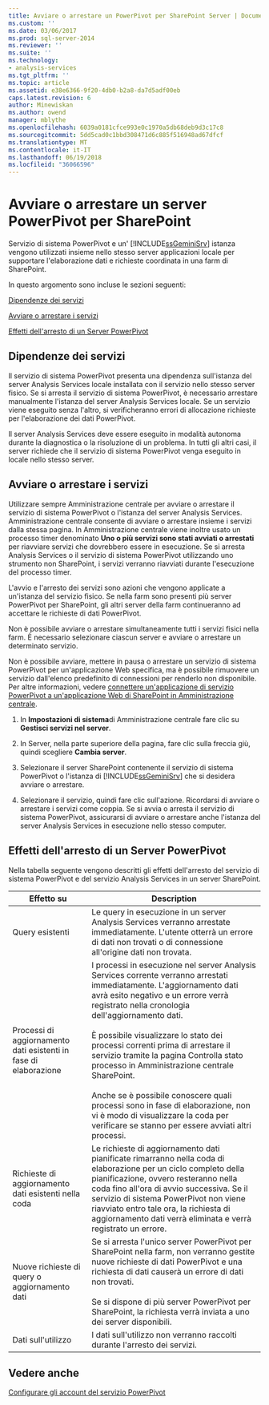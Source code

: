 ```yaml
---
title: Avviare o arrestare un PowerPivot per SharePoint Server | Documenti Microsoft
ms.custom: ''
ms.date: 03/06/2017
ms.prod: sql-server-2014
ms.reviewer: ''
ms.suite: ''
ms.technology:
- analysis-services
ms.tgt_pltfrm: ''
ms.topic: article
ms.assetid: e38e6366-9f20-4db0-b2a8-da7d5adf00eb
caps.latest.revision: 6
author: Minewiskan
ms.author: owend
manager: mblythe
ms.openlocfilehash: 6039a0181cfce993e0c1970a5db68deb9d3c17c8
ms.sourcegitcommit: 5dd5cad0c1bbd308471d6c885f516948ad67dfcf
ms.translationtype: MT
ms.contentlocale: it-IT
ms.lasthandoff: 06/19/2018
ms.locfileid: "36066596"
---
```

# <a name="start-or-stop-a-powerpivot-for-sharepoint-server"></a>Avviare o arrestare un server PowerPivot per SharePoint
  Servizio di sistema PowerPivot e un' [!INCLUDE[ssGeminiSrv](../../includes/ssgeminisrv-md.md)] istanza vengono utilizzati insieme nello stesso server applicazioni locale per supportare l'elaborazione dati e richieste coordinata in una farm di SharePoint.  
  
 In questo argomento sono incluse le sezioni seguenti:  
  
 [Dipendenze dei servizi](#dependencies)  
  
 [Avviare o arrestare i servizi](#startstop)  
  
 [Effetti dell'arresto di un Server PowerPivot](#effects)  
  
##  <a name="dependencies"></a> Dipendenze dei servizi  
 Il servizio di sistema PowerPivot presenta una dipendenza sull'istanza del server Analysis Services locale installata con il servizio nello stesso server fisico. Se si arresta il servizio di sistema PowerPivot, è necessario arrestare manualmente l'istanza del server Analysis Services locale. Se un servizio viene eseguito senza l'altro, si verificheranno errori di allocazione richieste per l'elaborazione dei dati PowerPivot.  
  
 Il server Analysis Services deve essere eseguito in modalità autonoma durante la diagnostica o la risoluzione di un problema. In tutti gli altri casi, il server richiede che il servizio di sistema PowerPivot venga eseguito in locale nello stesso server.  
  
##  <a name="startstop"></a> Avviare o arrestare i servizi  
 Utilizzare sempre Amministrazione centrale per avviare o arrestare il servizio di sistema PowerPivot o l'istanza del server Analysis Services. Amministrazione centrale consente di avviare o arrestare insieme i servizi dalla stessa pagina. In Amministrazione centrale viene inoltre usato un processo timer denominato **Uno o più servizi sono stati avviati o arrestati** per riavviare servizi che dovrebbero essere in esecuzione. Se si arresta Analysis Services o il servizio di sistema PowerPivot utilizzando uno strumento non SharePoint, i servizi verranno riavviati durante l'esecuzione del processo timer.  
  
 L'avvio e l'arresto dei servizi sono azioni che vengono applicate a un'istanza del servizio fisico. Se nella farm sono presenti più server PowerPivot per SharePoint, gli altri server della farm continueranno ad accettare le richieste di dati PowerPivot.  
  
 Non è possibile avviare o arrestare simultaneamente tutti i servizi fisici nella farm. È necessario selezionare ciascun server e avviare o arrestare un determinato servizio.  
  
 Non è possibile avviare, mettere in pausa o arrestare un servizio di sistema PowerPivot per un'applicazione Web specifica, ma è possibile rimuovere un servizio dall'elenco predefinito di connessioni per renderlo non disponibile. Per altre informazioni, vedere [connettere un'applicazione di servizio PowerPivot a un'applicazione Web di SharePoint in Amministrazione centrale](connect-power-pivot-service-app-to-sharepoint-web-app-in-ca.md).  
  
1.  In **Impostazioni di sistema**di Amministrazione centrale fare clic su **Gestisci servizi nel server**.  
  
2.  In Server, nella parte superiore della pagina, fare clic sulla freccia giù, quindi scegliere **Cambia server**.  
  
3.  Selezionare il server SharePoint contenente il servizio di sistema PowerPivot o l'istanza di [!INCLUDE[ssGeminiSrv](../../includes/ssgeminisrv-md.md)] che si desidera avviare o arrestare.  
  
4.  Selezionare il servizio, quindi fare clic sull'azione. Ricordarsi di avviare o arrestare i servizi come coppia. Se si avvia o arresta il servizio di sistema PowerPivot, assicurarsi di avviare o arrestare anche l'istanza del server Analysis Services in esecuzione nello stesso computer.  
  
##  <a name="effects"></a> Effetti dell'arresto di un Server PowerPivot  
 Nella tabella seguente vengono descritti gli effetti dell'arresto del servizio di sistema PowerPivot e del servizio Analysis Services in un server SharePoint.  
  
|Effetto su|Description|  
|---------------|-----------------|  
|Query esistenti|Le query in esecuzione in un server Analysis Services verranno arrestate immediatamente. L'utente otterrà un errore di dati non trovati o di connessione all'origine dati non trovata.|  
|Processi di aggiornamento dati esistenti in fase di elaborazione|I processi in esecuzione nel server Analysis Services corrente verranno arrestati immediatamente. L'aggiornamento dati avrà esito negativo e un errore verrà registrato nella cronologia dell'aggiornamento dati.<br /><br /> È possibile visualizzare lo stato dei processi correnti prima di arrestare il servizio tramite la pagina Controlla stato processo in Amministrazione centrale SharePoint.<br /><br /> Anche se è possibile conoscere quali processi sono in fase di elaborazione, non vi è modo di visualizzare la coda per verificare se stanno per essere avviati altri processi.|  
|Richieste di aggiornamento dati esistenti nella coda|Le richieste di aggiornamento dati pianificate rimarranno nella coda di elaborazione per un ciclo completo della pianificazione, ovvero resteranno nella coda fino all'ora di avvio successiva. Se il servizio di sistema PowerPivot non viene riavviato entro tale ora, la richiesta di aggiornamento dati verrà eliminata e verrà registrato un errore.|  
|Nuove richieste di query o aggiornamento dati|Se si arresta l'unico server PowerPivot per SharePoint nella farm, non verranno gestite nuove richieste di dati PowerPivot e una richiesta di dati causerà un errore di dati non trovati.<br /><br /> Se si dispone di più server PowerPivot per SharePoint, la richiesta verrà inviata a uno dei server disponibili.|  
|Dati sull'utilizzo|I dati sull'utilizzo non verranno raccolti durante l'arresto dei servizi.|  
  
## <a name="see-also"></a>Vedere anche  
 [Configurare gli account del servizio PowerPivot](configure-power-pivot-service-accounts.md)  
  
  